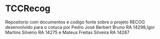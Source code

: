 # TCCRecog
Repositorio com documentos e codigo fonte sobre o projeto RECOG desenvolvido para o cotuca por Pedro José Berbert Bruno RA 14298,Igor Martins Silvério RA 14275 e Mateus Freitas Silveira RA 14287
